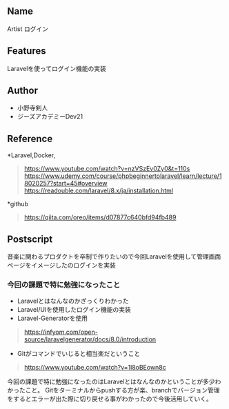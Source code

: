 ## Name
Artist ログイン

## Features
Laravelを使ってログイン機能の実装

## Author
* 小野寺剣人
* ジーズアカデミーDev21
 
## Reference
*Laravel,Docker,
>https://www.youtube.com/watch?v=nzVSzEv0Zy0&t=110s
>https://www.udemy.com/course/phpbeginnertolaravel/learn/lecture/18020257?start=45#overview
>https://readouble.com/laravel/8.x/ja/installation.html

*github
>https://qiita.com/oreo/items/d07877c640bfd94fb489


## Postscript
音楽に関わるプロダクトを卒制で作りたいので今回Laravelを使用して管理画面ページをイメージしたのログインを実装

### 今回の課題で特に勉強になったこと
* Laravelとはなんなのかざっくりわかった
* Laravel/UIを使用したログイン機能の実装
* Laravel-Generatorを使用
>https://infyom.com/open-source/laravelgenerator/docs/8.0/introduction
* Gitがコマンドでいじると相当楽だということ
>https://www.youtube.com/watch?v=1l8oBEown8c

今回の課題で特に勉強になったのはLaravelとはなんなのかということが多少わかったこと。
Gitをターミナルからpushする方が楽、branchでバージョン管理をするとエラーが出た際に切り戻せる事がわかったので今後活用していく。
